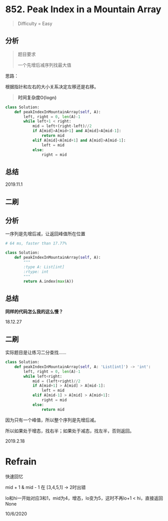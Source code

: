 # 852. Peak Index in a Mountain Array
> Difficulty = Easy


## 分析

> 题目要求
> 
> 一个先增后减序列找最大值

思路：

根据指针和左右的大小关系决定左移还是右移。

> **时间复杂度O(logn)**

```python
class Solution:
    def peakIndexInMountainArray(self, A):
        left, right = 0, len(A)-1
        while left+1 < right:
            mid = left+(right-left)//2
            if A[mid]>A[mid+1] and A[mid]>A[mid-1]:
                return mid
            elif A[mid]<A[mid+1] and A[mid]>A[mid-1]:
                left = mid
            else:
                right = mid
```

## 总结



2019.11.1

二刷
----

## 分析

一序列是先增后减，让返回峰值所在位置

```python
# 64 ms, faster than 17.77%

class Solution:
	def peakIndexInMountainArray(self, A):
		"""
		:type A: List[int]
		:rtype: int
		"""
		return A.index(max(A))
```

## 总结

**同样的代码怎么我的这么慢？**

18.12.27


## 二刷

实际题目是让练习二分查找……

```python
class Solution:
    def peakIndexInMountainArray(self, A: 'List[int]') -> 'int':
        left, right = 0, len(A)-1
        while left<right:
            mid = (left+right)//2
            if A[mid+1] > A[mid] > A[mid-1]:
                left = mid
            elif A[mid-1] > A[mid] > A[mid+1]:
                right = mid
            else:
                return mid
```

因为只有一个峰值，所以整个序列是先增后减。

所以如果处于增态，找右半；如果处于减态，找左半，否则返回。

2019.2.18


# Refrain

快速回忆

mid + 1 & mid - 1 在 [3,4,5,1] -> 2时出错

lo和hi一开始对应3和1，mid为4，增态，lo变为5，这时不再lo+1 < hi，直接返回None

10/6/2020